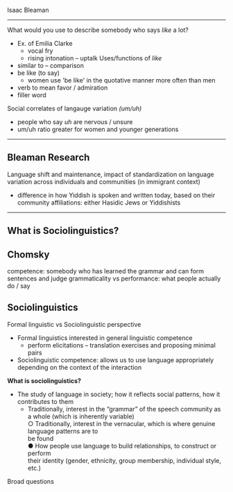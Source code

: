 Isaac Bleaman

---

What would you use to describe somebody who says *like* a lot?
- Ex. of Emilia Clarke
	- vocal fry
	- rising intonation – uptalk
Uses/functions of *like*
- similar to – comparison
- be like (to say)
	- women use 'be like' in the quotative manner more often than men
- verb to mean favor / admiration
- filler word

Social correlates of langauge variation *(um/uh)*
- people who say *uh* are nervous / unsure
- um/uh ratio greater for women and younger generations



---

## Bleaman Research
Language shift and maintenance, impact of standardization on language variation across individuals and communities (in immigrant context)
- difference in how Yiddish is spoken and written today, based on their community affiliations: either Hasidic Jews or Yiddishists

---

## What is Sociolinguistics?

## Chomsky
competence: somebody who has learned the grammar and can form sentences and judge grammaticality
vs
performance: what people actually do / say

## Sociolinguistics
Formal linguistic vs Sociolinguistic perspective
- Formal linguistics interested in general linguistic competence
	- perform elicitations – translation exercises and proposing minimal pairs
- Sociolinguistic competence: allows us to use language appropriately depending on the context of the interaction

**What is sociolinguistics?**
- The study of language in society; how it reflects social patterns, how it contributes to them
	- Traditionally, interest in the “grammar” of the speech community as a whole (which is inherently variable)  
○ Traditionally, interest in the vernacular, which is where genuine language patterns are to  
be found  
● How people use language to build relationships, to construct or perform  
their identity (gender, ethnicity, group membership, individual style, etc.)

Broad questions